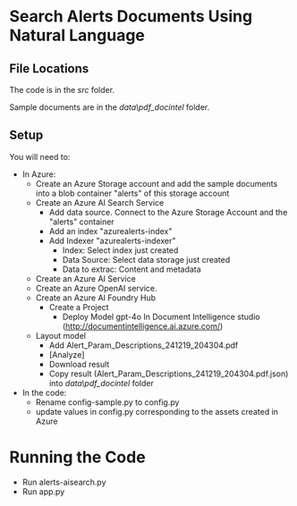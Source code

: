 # Search Alerts Documents Using Natural Language

## File Locations

The code is in the _src_ folder.

Sample documents are in the _data\pdf_docintel_ folder.

## Setup

You will need to:

- In Azure:
    - Create an Azure Storage account and add the sample documents into a blob container "alerts" of this storage account
    - Create an Azure AI Search Service 
        - Add data source. Connect to the Azure Storage Account and the "alerts" container
        - Add an index "azurealerts-index"
        - Add Indexer "azurealerts-indexer"
            - Index: Select index just created
            - Data Source: Select data storage just created
            - Data to extrac: Content and metadata
    - Create an Azure AI Service
    - Create an Azure OpenAI service. 
    - Create an Azure AI Foundry Hub
        - Create a Project
            - Deploy Model gpt-4o
In Document Intelligence studio (http://documentintelligence.ai.azure.com/)
    - Layout model
        - Add Alert_Param_Descriptions_241219_204304.pdf
        - [Analyze]
        - Download result
        - Copy result (Alert_Param_Descriptions_241219_204304.pdf.json) into _data\pdf_docintel_ folder
- In the code:
    - Rename config-sample.py to config.py
    - update values in config.py corresponding to the assets created in Azure

# Running the Code

- Run alerts-aisearch.py
- Run app.py
